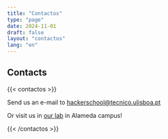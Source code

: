 ```yaml
---
title: "Contactos"
type: "page"
date: 2024-11-01
draft: false
layout: "contactos"
lang: "en"
---
```


## Contacts

{{< contactos >}}

Send us an e-mail to [hackerschool@tecnico.ulisboa.pt](mailto:hackerschool@tecnico.ulisboa.pt)

Or visit us in [our lab](https://maps.app.goo.gl/T966C9nUFxdraC9o7) in Alameda campus!


{{< /contactos >}}



